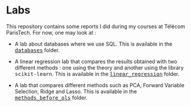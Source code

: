 <h1> Labs </h1>

This repository contains some reports I did during my courses at Télécom ParisTech. For now, one may look at :

* A lab about databases where we use SQL. This is available in the [<tt>databases</tt>](https://github.com/moulinantoine/labs/tree/master/databases) folder.

* A linear regression lab that compares the results obtained with two different methods : one using the theory and another using the library <tt>scikit-learn</tt>. This is available in the [<tt>linear_regression</tt>](https://github.com/moulinantoine/labs/tree/master/linear_regression) folder.

* A lab that compares different methods such as PCA, Forward Variable Selection, Ridge and Lasso. This is available in the [<tt>methods_before_ols</tt>](https://github.com/moulinantoine/labs/tree/master/methods_before_ols) folder.
